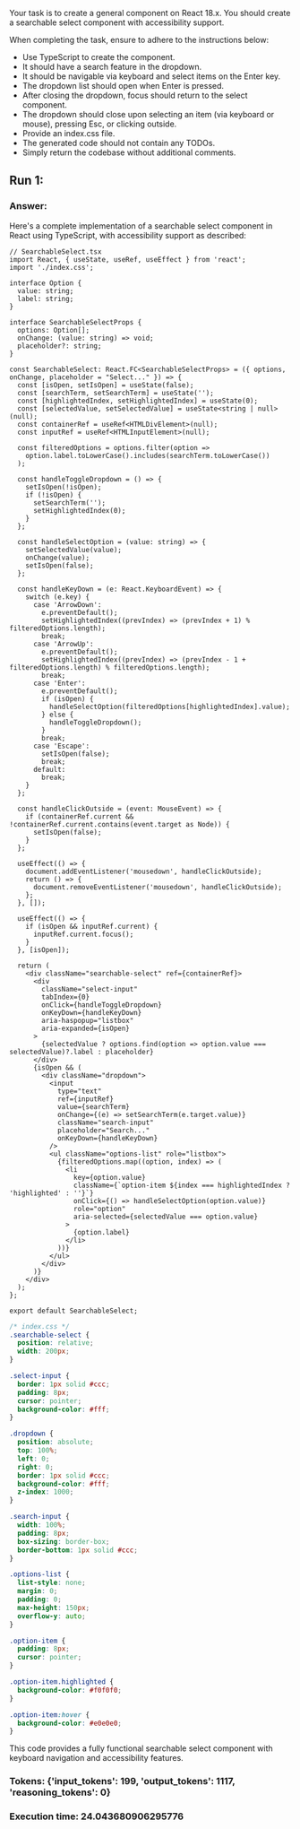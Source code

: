 Your task is to create a general component on React 18.x.
You should create a searchable select component with accessibility support.

When completing the task, ensure to adhere to the instructions below:
- Use TypeScript to create the component.
- It should have a search feature in the dropdown.
- It should be navigable via keyboard and select items on the Enter key.
- The dropdown list should open when Enter is pressed.
- After closing the dropdown, focus should return to the select component.
- The dropdown should close upon selecting an item (via keyboard or mouse), pressing Esc, or clicking outside.
- Provide an index.css file.
- The generated code should not contain any TODOs.
- Simply return the codebase without additional comments.

## Run 1:
### Answer:
Here's a complete implementation of a searchable select component in React using TypeScript, with accessibility support as described:

```tsx
// SearchableSelect.tsx
import React, { useState, useRef, useEffect } from 'react';
import './index.css';

interface Option {
  value: string;
  label: string;
}

interface SearchableSelectProps {
  options: Option[];
  onChange: (value: string) => void;
  placeholder?: string;
}

const SearchableSelect: React.FC<SearchableSelectProps> = ({ options, onChange, placeholder = "Select..." }) => {
  const [isOpen, setIsOpen] = useState(false);
  const [searchTerm, setSearchTerm] = useState('');
  const [highlightedIndex, setHighlightedIndex] = useState(0);
  const [selectedValue, setSelectedValue] = useState<string | null>(null);
  const containerRef = useRef<HTMLDivElement>(null);
  const inputRef = useRef<HTMLInputElement>(null);

  const filteredOptions = options.filter(option =>
    option.label.toLowerCase().includes(searchTerm.toLowerCase())
  );

  const handleToggleDropdown = () => {
    setIsOpen(!isOpen);
    if (!isOpen) {
      setSearchTerm('');
      setHighlightedIndex(0);
    }
  };

  const handleSelectOption = (value: string) => {
    setSelectedValue(value);
    onChange(value);
    setIsOpen(false);
  };

  const handleKeyDown = (e: React.KeyboardEvent) => {
    switch (e.key) {
      case 'ArrowDown':
        e.preventDefault();
        setHighlightedIndex((prevIndex) => (prevIndex + 1) % filteredOptions.length);
        break;
      case 'ArrowUp':
        e.preventDefault();
        setHighlightedIndex((prevIndex) => (prevIndex - 1 + filteredOptions.length) % filteredOptions.length);
        break;
      case 'Enter':
        e.preventDefault();
        if (isOpen) {
          handleSelectOption(filteredOptions[highlightedIndex].value);
        } else {
          handleToggleDropdown();
        }
        break;
      case 'Escape':
        setIsOpen(false);
        break;
      default:
        break;
    }
  };

  const handleClickOutside = (event: MouseEvent) => {
    if (containerRef.current && !containerRef.current.contains(event.target as Node)) {
      setIsOpen(false);
    }
  };

  useEffect(() => {
    document.addEventListener('mousedown', handleClickOutside);
    return () => {
      document.removeEventListener('mousedown', handleClickOutside);
    };
  }, []);

  useEffect(() => {
    if (isOpen && inputRef.current) {
      inputRef.current.focus();
    }
  }, [isOpen]);

  return (
    <div className="searchable-select" ref={containerRef}>
      <div
        className="select-input"
        tabIndex={0}
        onClick={handleToggleDropdown}
        onKeyDown={handleKeyDown}
        aria-haspopup="listbox"
        aria-expanded={isOpen}
      >
        {selectedValue ? options.find(option => option.value === selectedValue)?.label : placeholder}
      </div>
      {isOpen && (
        <div className="dropdown">
          <input
            type="text"
            ref={inputRef}
            value={searchTerm}
            onChange={(e) => setSearchTerm(e.target.value)}
            className="search-input"
            placeholder="Search..."
            onKeyDown={handleKeyDown}
          />
          <ul className="options-list" role="listbox">
            {filteredOptions.map((option, index) => (
              <li
                key={option.value}
                className={`option-item ${index === highlightedIndex ? 'highlighted' : ''}`}
                onClick={() => handleSelectOption(option.value)}
                role="option"
                aria-selected={selectedValue === option.value}
              >
                {option.label}
              </li>
            ))}
          </ul>
        </div>
      )}
    </div>
  );
};

export default SearchableSelect;
```

```css
/* index.css */
.searchable-select {
  position: relative;
  width: 200px;
}

.select-input {
  border: 1px solid #ccc;
  padding: 8px;
  cursor: pointer;
  background-color: #fff;
}

.dropdown {
  position: absolute;
  top: 100%;
  left: 0;
  right: 0;
  border: 1px solid #ccc;
  background-color: #fff;
  z-index: 1000;
}

.search-input {
  width: 100%;
  padding: 8px;
  box-sizing: border-box;
  border-bottom: 1px solid #ccc;
}

.options-list {
  list-style: none;
  margin: 0;
  padding: 0;
  max-height: 150px;
  overflow-y: auto;
}

.option-item {
  padding: 8px;
  cursor: pointer;
}

.option-item.highlighted {
  background-color: #f0f0f0;
}

.option-item:hover {
  background-color: #e0e0e0;
}
```

This code provides a fully functional searchable select component with keyboard navigation and accessibility features.

### Tokens: {'input_tokens': 199, 'output_tokens': 1117, 'reasoning_tokens': 0}
### Execution time: 24.043680906295776
